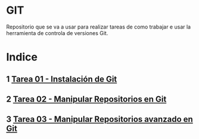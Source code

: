 # GIT   
Repositorio que se va a usar para realizar tareas de como trabajar e usar la herramienta de controla de versiones Git.

# Indice
## 1 [Tarea 01 - Instalación de Git](Tarea01-Instalación-de-Git/Instalacion-configuracion-git.md)

## 2 [Tarea 02 - Manipular Repositorios en Git](Tarea02-Manipular-Repositorio-en-Git/Manipular-repositorios-Git.md)

## 3 [Tarea 03 - Manipular Repositorios avanzado en Git](Tarea03-Manipulacion-Avanzada-de-repositorios-en-Git/Manipulacion-Avanzada.md)


